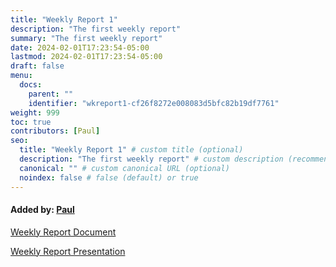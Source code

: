 ```yaml
---
title: "Weekly Report 1"
description: "The first weekly report"
summary: "The first weekly report"
date: 2024-02-01T17:23:54-05:00
lastmod: 2024-02-01T17:23:54-05:00
draft: false
menu:
  docs:
    parent: ""
    identifier: "wkreport1-cf26f8272e008083d5bfc82b19df7761"
weight: 999
toc: true
contributors: [Paul]
seo:
  title: "Weekly Report 1" # custom title (optional)
  description: "The first weekly report" # custom description (recommended)
  canonical: "" # custom canonical URL (optional)
  noindex: false # false (default) or true
---
```


#### Added by: [Paul](/contributors/paul/)

[Weekly Report Document](/pdfs/Weekly_Report_1.pdf)

[Weekly Report Presentation](/pptxs/Weekly_Report_1.pptx)
